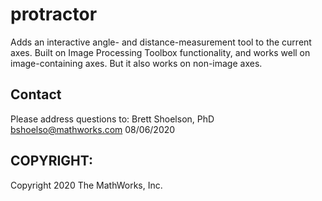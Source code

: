 # protractor
Adds an interactive angle- and distance-measurement tool to the
current axes. Built on Image Processing Toolbox
functionality, and works well on image-containing axes. But it
also works on non-image axes.


## Contact
Please address questions to:
Brett Shoelson, PhD
bshoelso@mathworks.com
08/06/2020

## COPYRIGHT:
Copyright 2020 The MathWorks, Inc.